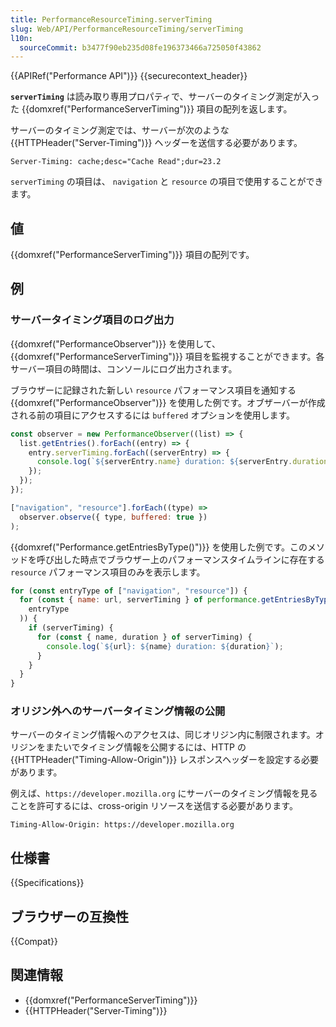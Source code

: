 ```yaml
---
title: PerformanceResourceTiming.serverTiming
slug: Web/API/PerformanceResourceTiming/serverTiming
l10n:
  sourceCommit: b3477f90eb235d08fe196373466a725050f43862
---
```


{{APIRef("Performance API")}} {{securecontext_header}}

**`serverTiming`** は読み取り専用プロパティで、サーバーのタイミング測定が入った {{domxref("PerformanceServerTiming")}} 項目の配列を返します。

サーバーのタイミング測定では、サーバーが次のような {{HTTPHeader("Server-Timing")}} ヘッダーを送信する必要があります。

```http
Server-Timing: cache;desc="Cache Read";dur=23.2
```

`serverTiming` の項目は、 `navigation` と `resource` の項目で使用することができます。

## 値

{{domxref("PerformanceServerTiming")}} 項目の配列です。

## 例

### サーバータイミング項目のログ出力

{{domxref("PerformanceObserver")}} を使用して、 {{domxref("PerformanceServerTiming")}} 項目を監視することができます。各サーバー項目の時間は、コンソールにログ出力されます。

ブラウザーに記録された新しい `resource` パフォーマンス項目を通知する {{domxref("PerformanceObserver")}} を使用した例です。オブザーバーが作成される前の項目にアクセスするには `buffered` オプションを使用します。

```js
const observer = new PerformanceObserver((list) => {
  list.getEntries().forEach((entry) => {
    entry.serverTiming.forEach((serverEntry) => {
      console.log(`${serverEntry.name} duration: ${serverEntry.duration}`);
    });
  });
});

["navigation", "resource"].forEach((type) =>
  observer.observe({ type, buffered: true })
);
```

{{domxref("Performance.getEntriesByType()")}} を使用した例です。このメソッドを呼び出した時点でブラウザー上のパフォーマンスタイムラインに存在する `resource` パフォーマンス項目のみを表示します。

```js
for (const entryType of ["navigation", "resource"]) {
  for (const { name: url, serverTiming } of performance.getEntriesByType(
    entryType
  )) {
    if (serverTiming) {
      for (const { name, duration } of serverTiming) {
        console.log(`${url}: ${name} duration: ${duration}`);
      }
    }
  }
}
```

### オリジン外へのサーバータイミング情報の公開

サーバーのタイミング情報へのアクセスは、同じオリジン内に制限されます。オリジンをまたいでタイミング情報を公開するには、HTTP の {{HTTPHeader("Timing-Allow-Origin")}} レスポンスヘッダーを設定する必要があります。

例えば、`https://developer.mozilla.org` にサーバーのタイミング情報を見ることを許可するには、cross-origin リソースを送信する必要があります。

```http
Timing-Allow-Origin: https://developer.mozilla.org
```

## 仕様書

{{Specifications}}

## ブラウザーの互換性

{{Compat}}

## 関連情報

- {{domxref("PerformanceServerTiming")}}
- {{HTTPHeader("Server-Timing")}}
